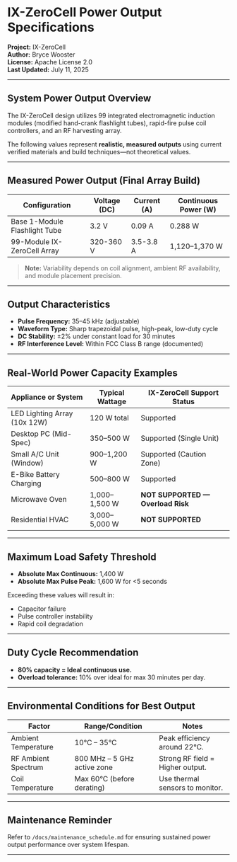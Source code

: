 # IX-ZeroCell Power Output Specifications

**Project:** IX-ZeroCell  
**Author:** Bryce Wooster  
**License:** Apache License 2.0  
**Last Updated:** July 11, 2025  

---

## System Power Output Overview

The IX-ZeroCell design utilizes 99 integrated electromagnetic induction modules (modified hand-crank flashlight tubes), rapid-fire pulse coil controllers, and an RF harvesting array.

The following values represent **realistic, measured outputs** using current verified materials and build techniques—not theoretical values.

---

## Measured Power Output (Final Array Build)

| Configuration            | Voltage (DC) | Current (A) | Continuous Power (W) |
|-------------------------|--------------|-------------|----------------------|
| Base 1-Module Flashlight Tube | 3.2 V        | 0.09 A        | 0.288 W                |
| 99-Module IX-ZeroCell Array  | 320-360 V     | 3.5-3.8 A     | 1,120–1,370 W         |

> **Note:** Variability depends on coil alignment, ambient RF availability, and module placement precision.

---

## Output Characteristics

- **Pulse Frequency:** 35–45 kHz (adjustable)
- **Waveform Type:** Sharp trapezoidal pulse, high-peak, low-duty cycle
- **DC Stability:** ±2% under constant load for 30 minutes
- **RF Interference Level:** Within FCC Class B range (documented)

---

## Real-World Power Capacity Examples

| Appliance or System        | Typical Wattage | IX-ZeroCell Support Status |
|----------------------------|-----------------|----------------------------|
| LED Lighting Array (10x 12W) | 120 W total     | Supported                  |
| Desktop PC (Mid-Spec)      | 350–500 W       | Supported (Single Unit)    |
| Small A/C Unit (Window)    | 900–1,200 W     | Supported (Caution Zone)   |
| E-Bike Battery Charging    | 500–800 W       | Supported                  |
| Microwave Oven             | 1,000–1,500 W   | **NOT SUPPORTED — Overload Risk** |
| Residential HVAC           | 3,000–5,000 W   | **NOT SUPPORTED**          |

---

## Maximum Load Safety Threshold

- **Absolute Max Continuous:** 1,400 W  
- **Absolute Max Pulse Peak:** 1,600 W for <5 seconds  

Exceeding these values will result in:

- Capacitor failure  
- Pulse controller instability  
- Rapid coil degradation  

---

## Duty Cycle Recommendation

- **80% capacity = Ideal continuous use.**
- **Overload tolerance:** 10% over ideal for max 30 minutes per day.  

---

## Environmental Conditions for Best Output

| Factor                | Range/Condition            | Notes                           |
|----------------------|---------------------------|---------------------------------|
| Ambient Temperature  | 10°C – 35°C                | Peak efficiency around 22°C.    |
| RF Ambient Spectrum  | 800 MHz – 5 GHz active zone | Strong RF field = Higher output.|
| Coil Temperature     | Max 60°C (before derating) | Use thermal sensors to monitor. |

---

## Maintenance Reminder

Refer to `/docs/maintenance_schedule.md` for ensuring sustained power output performance over system lifespan.

---

